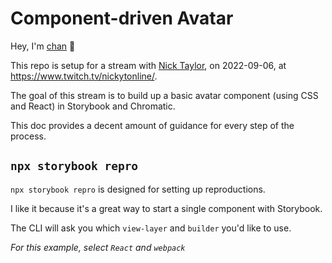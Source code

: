 # Component-driven Avatar

Hey, I'm [chan](https://chan.dev/twitter) 👋

This repo is setup for a stream with [Nick Taylor](https://twitter.com/nickytonline), on 2022-09-06, at https://www.twitch.tv/nickytonline/.

The goal of this stream is to build up a basic avatar component (using CSS and React) in Storybook and Chromatic.

This doc provides a decent amount of guidance for every step of the process.

## `npx storybook repro`

`npx storybook repro` is designed for setting up reproductions.

I like it because it's a great way to start a single component with Storybook.

The CLI will ask you which `view-layer` and `builder` you'd like to use.

*For this example, select `React` and `webpack`*


